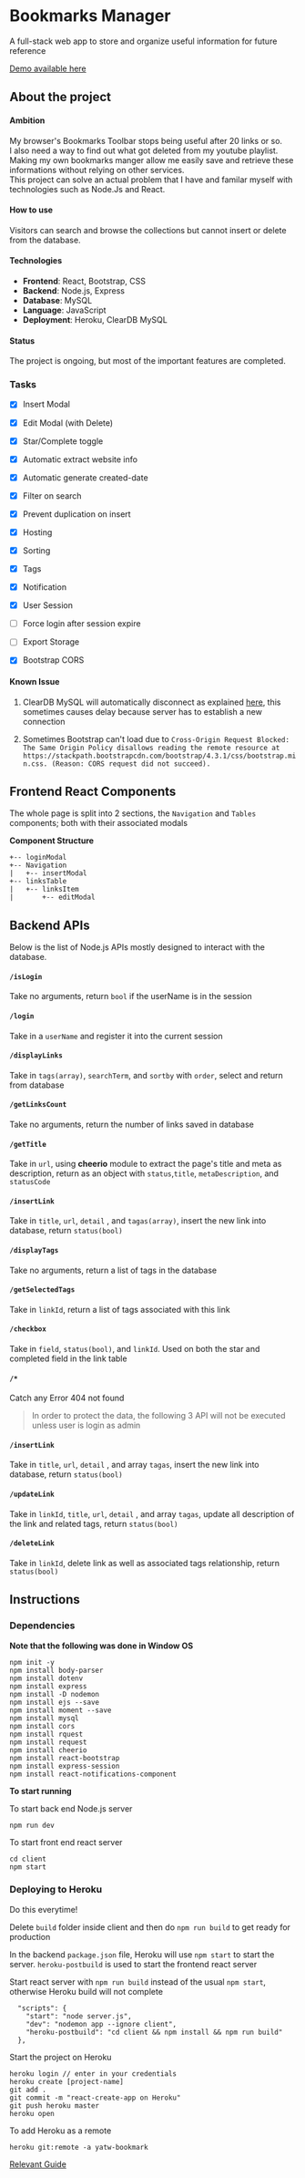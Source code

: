 # Bookmarks Manager

A full-stack web app to store and organize useful information for future reference

[Demo available here](https://yatw-bookmark.herokuapp.com/)

## About the project

#### Ambition

My browser's Bookmarks Toolbar stops being useful after 20 links or so.  
I also need a way to find out what got deleted from my youtube playlist.  
Making my own bookmarks manger allow me easily save and retrieve these informations without relying on other services.  
This project can solve an actual problem that I have and familar myself with technologies such as Node.Js and React.


#### How to use

Visitors can search and browse the collections but cannot insert or delete from the database.

#### Technologies

- **Frontend**: React, Bootstrap, CSS
- **Backend**:  Node.js, Express
- **Database**: MySQL
- **Language**: JavaScript
- **Deployment**: Heroku, ClearDB MySQL


#### Status

The project is ongoing, but most of the important features are completed.

### Tasks

- [x] Insert Modal
- [x] Edit Modal (with Delete)
- [x] Star/Complete toggle
- [x] Automatic extract website info
- [x] Automatic generate created-date
- [x] Filter on search
- [x] Prevent duplication on insert
- [x] Hosting
- [x] Sorting
- [x] Tags
- [x] Notification
- [x] User Session
- [ ] Force login after session expire
- [ ] Export Storage
- [x] Bootstrap CORS 


#### Known Issue

1. ClearDB MySQL will automatically disconnect as explained [here](https://stackoverflow.com/questions/18433124/heroku-and-nodejs-mysql-connection-lost-the-server-closed-the-connection), this sometimes causes delay because server has to establish a new connection

2. Sometimes Bootstrap can't load due to ```Cross-Origin Request Blocked: The Same Origin Policy disallows reading the remote resource at https://stackpath.bootstrapcdn.com/bootstrap/4.3.1/css/bootstrap.min.css. (Reason: CORS request did not succeed).```



## Frontend React Components

The whole page is split into 2 sections, the `Navigation` and `Tables` components; both with their associated modals 

**Component Structure**
```
+-- loginModal
+-- Navigation
|   +-- insertModal
+-- linksTable
|   +-- linksItem
|       +-- editModal
```

## Backend APIs

Below is the list of Node.js APIs mostly designed to interact with the database.

#### `/isLogin`
Take no arguments, return `bool` if the userName is in the session

#### `/login`
Take in a `userName` and register it into the current session

#### `/displayLinks`
Take in `tags(array)`,  `searchTerm`, and `sortby` with `order`, select and return from database

#### `/getLinksCount`
Take no arguments, return the number of links saved in database

#### `/getTitle`
Take in `url`,  using **cheerio** module to extract the page's title and meta as description, return as an object with `status`,`title`, `metaDescription`, and `statusCode`

#### `/insertLink`
Take in `title`, `url`, `detail` , and `tagas(array)`,  insert the new link into database, return `status(bool)` 

#### `/displayTags`
Take no arguments,  return a list of tags in the database 

#### `/getSelectedTags`
Take in `linkId`,  return a list of tags associated with this link

#### `/checkbox`
Take in `field`, `status(bool)`, and `linkId`. Used on both the star and completed field in the link table

#### `/*`
Catch any Error 404 not found

> In order to protect the data, the following 3 API will not be executed unless user is login as admin

#### `/insertLink`
Take in `title`, `url`, `detail` , and array `tagas`,  insert the new link into database, return `status(bool)` 

#### `/updateLink`
Take in `linkId`,  `title`, `url`, `detail` , and array `tagas`,  update all description of the link and related tags, return `status(bool)`

#### `/deleteLink`
Take in `linkId`,  delete link as well as associated tags relationship, return `status(bool)` 



## Instructions

### Dependencies

**Note that the following was done in Window OS**
```
npm init -y
npm install body-parser
npm install dotenv
npm install express
npm install -D nodemon
npm install ejs --save
npm install moment --save
npm install mysql
npm install cors
npm install rquest
npm install request
npm install cheerio
npm install react-bootstrap
npm install express-session
npm install react-notifications-component
```

**To start running**

To start back end Node.js server
```
npm run dev
```
To start front end react server
```
cd client
npm start
```

### Deploying to Heroku

Do this everytime!

Delete ```build``` folder inside client and then do ```npm run build``` to get ready for production

In the backend `package.json` file, Heroku will use `npm start` to start the server.
`heroku-postbuild` is used to start the frontend react server


Start react server with ```npm run build``` instead of the usual ```npm start```, otherwise Heroku build will not complete

```
  "scripts": {
    "start": "node server.js",
    "dev": "nodemon app --ignore client",
    "heroku-postbuild": "cd client && npm install && npm run build"
  },
```



Start the project on Heroku
```
heroku login // enter in your credentials
heroku create [project-name]
git add .
git commit -m "react-create-app on Heroku"
git push heroku master
heroku open
```

To add Heroku as a remote
```
heroku git:remote -a yatw-bookmark
```

[Relevant Guide](https://medium.com/@chloechong.us/how-to-deploy-a-create-react-app-with-an-express-backend-to-heroku-32decfee6d18)
